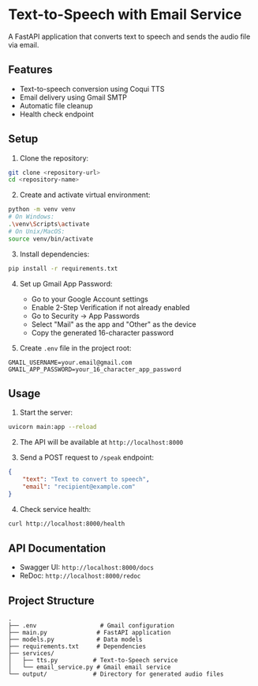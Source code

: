 # Text-to-Speech with Email Service

A FastAPI application that converts text to speech and sends the audio file via email.

## Features

- Text-to-speech conversion using Coqui TTS
- Email delivery using Gmail SMTP
- Automatic file cleanup
- Health check endpoint

## Setup

1. Clone the repository:
```bash
git clone <repository-url>
cd <repository-name>
```

2. Create and activate virtual environment:
```bash
python -m venv venv
# On Windows:
.\venv\Scripts\activate
# On Unix/MacOS:
source venv/bin/activate
```

3. Install dependencies:
```bash
pip install -r requirements.txt
```

4. Set up Gmail App Password:
   - Go to your Google Account settings
   - Enable 2-Step Verification if not already enabled
   - Go to Security → App Passwords
   - Select "Mail" as the app and "Other" as the device
   - Copy the generated 16-character password

5. Create `.env` file in the project root:
```
GMAIL_USERNAME=your.email@gmail.com
GMAIL_APP_PASSWORD=your_16_character_app_password
```

## Usage

1. Start the server:
```bash
uvicorn main:app --reload
```

2. The API will be available at `http://localhost:8000`

3. Send a POST request to `/speak` endpoint:
```json
{
    "text": "Text to convert to speech",
    "email": "recipient@example.com"
}
```

4. Check service health:
```bash
curl http://localhost:8000/health
```

## API Documentation

- Swagger UI: `http://localhost:8000/docs`
- ReDoc: `http://localhost:8000/redoc`

## Project Structure

```
.
├── .env                  # Gmail configuration
├── main.py              # FastAPI application
├── models.py            # Data models
├── requirements.txt     # Dependencies
├── services/
│   ├── tts.py          # Text-to-Speech service
│   └── email_service.py # Gmail email service
└── output/             # Directory for generated audio files
```
